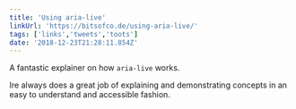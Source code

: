 ```yaml
---
title: 'Using aria-live'
linkUrl: 'https://bitsofco.de/using-aria-live/'
tags: ['links','tweets','toots']
date: '2018-12-23T21:28:11.854Z'
---
```


A fantastic explainer on how `aria-live` works. 

Ire always does a great job of explaining and demonstrating concepts in an easy to understand and accessible fashion. 
